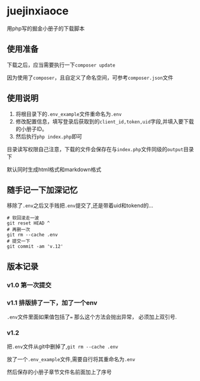 # juejinxiaoce  

用php写的掘金小册子的下载脚本


## 使用准备

下载之后，应当需要执行一下`composer update`

因为使用了`composer`，且自定义了命名空间，可参考`composer.json`文件


## 使用说明  

1. 将根目录下的`.env_example`文件重命名为`.env`  
2. 修改配置信息，填写登录后获取到的`client_id,token,uid`字段,并填入要下载的小册子ID。  
3. 然后执行`php index.php`即可

目录读写权限自己注意，下载的文件会保存在与`index.php`文件同级的`output`目录下

默认同时生成html格式和markdown格式

## 随手记一下加深记忆  

移除了`.env`之后又手贱把`.env`提交了,还是带着uid和tokend的...  

```
# 软回滚走一波
git reset HEAD ^
# 再删一次
git rm --cache .env
# 提交一下
git commit -am 'v.12'

```


## 版本记录

### v1.0 第一次提交  

### v1.1 排版排了一下，加了一个env  

`.env`文件里面如果值包括了`=` 那么这个方法会抛出异常， 必须加上双引号.

### v1.2  

把`.env`文件从git中删掉了,`git rm --cache .env`  

放了一个`.env_example`文件,需要自行将其重命名为`.env`  

然后保存的小册子章节文件名前面加上了序号